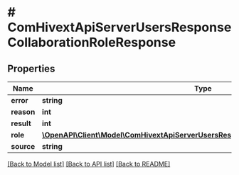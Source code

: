 # # ComHivextApiServerUsersResponseCollaborationRoleResponse

## Properties

Name | Type | Description | Notes
------------ | ------------- | ------------- | -------------
**error** | **string** |  | [optional]
**reason** | **int** |  | [optional]
**result** | **int** |  | [optional]
**role** | [**\OpenAPI\Client\Model\ComHivextApiServerUsersResponseCollaborationRoleResponseRole**](ComHivextApiServerUsersResponseCollaborationRoleResponseRole.md) |  | [optional]
**source** | **string** |  | [optional]

[[Back to Model list]](../../README.md#models) [[Back to API list]](../../README.md#endpoints) [[Back to README]](../../README.md)

